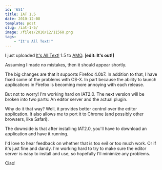 ```yaml
---
id: '651'
title: IAT 1.5
date: 2010-12-08
template: post
slug: /iat-1-5/
image: /files/2010/12/11568.png
tags:
    - "It's All Text!"
---
```


I just uploaded
[It's All Text!](https://addons.mozilla.org/en-US/firefox/addon/4125/) 1.5 to
[AMO](http://addons.mozilla.org/). **\[edit: It's out!\]**

Assuming I made no mistakes, then it should appear shortly.

The big changes are that it supports Firefox 4.0b7. In addition to that, I
have fixed some of the problems with OS-X. In part because the ability to
launch applications in Firefox is becoming more annoying with each release.

<!-- more -->

But not to worry! I'm working hard on IAT2.0. The next version will be broken
into two parts: An editor server and the actual plugin.

Why do it that way? Well, it provides better control over the editor
application. It also allows me to port it to Chrome (and possibly other
browsers, like Safari).

The downside is that after installing IAT2.0, you'll have to download an
application and have it running.

I'd love to hear feedback on whether that is too evil or too much work. Or if
it's just fine and dandy. I'm working hard to try to make sure the editor
server is easy to install and use, so hopefully I'll minimize any problems.

Ciao!
